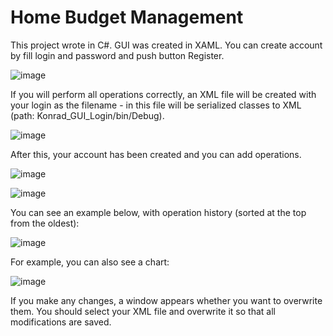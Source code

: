 # Home Budget Management

This project wrote in C#. GUI was created in XAML. You can create account by fill login and password and push button Register.

![image](https://user-images.githubusercontent.com/90961384/203160836-5a592313-463f-4d1c-b21e-7e539bd67894.png)

If you will perform all operations correctly, an XML file will be created with your login as the filename - in this file will be serialized classes to XML 
(path: Konrad_GUI_Login/bin/Debug).

![image](https://user-images.githubusercontent.com/90961384/203162517-9f16245a-75d8-4ee4-866e-db32b9b32b3e.png)

After this, your account has been created and you can add operations.

![image](https://user-images.githubusercontent.com/90961384/203162695-5a51b186-4fef-4240-8f61-95915050a41b.png)

![image](https://user-images.githubusercontent.com/90961384/203163292-b67f9cc5-1490-44cc-ad1e-de17d096a2c8.png)

You can see an example below, with operation history (sorted at the top from the oldest):

![image](https://user-images.githubusercontent.com/90961384/203164291-e442ec67-761b-431b-8d18-c6408e1983a1.png)

For example, you can also see a chart:

![image](https://user-images.githubusercontent.com/90961384/203163205-da51dffd-9b21-4d1f-8b23-71626595f132.png)

If you make any changes, a window appears whether you want to overwrite them. You should select your XML file and overwrite it so that all modifications are saved.
